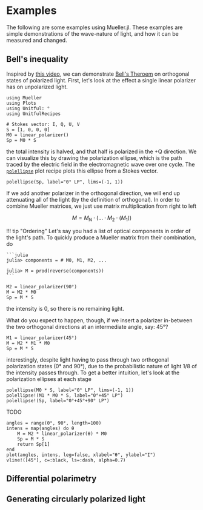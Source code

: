 # Examples

The following are some examples using Mueller.jl. These examples are simple demonstrations of the wave-nature of light, and how it can be measured and changed.

## Bell's inequality

Inspired by [this video](https://www.youtube.com/watch?v=zcqZHYo7ONs), we can demonstrate [Bell's Theroem](https://en.wikipedia.org/wiki/Bell%27s_theorem) on orthogonal states of polarized light. First, let's look at the effect a single linear polarizer has on unpolarized light.

```@example bell
using Mueller
using Plots
using Unitful: °
using UnitfulRecipes

# Stokes vector: I, Q, U, V
S = [1, 0, 0, 0]
M0 = linear_polarizer()
Sp = M0 * S
```

the total intensity is halved, and that half is polarized in the +Q direction. We can visualize this by drawing the polarization ellipse, which is the path traced by the electric field in the electromagnetic wave over one cycle. The [`polellipse`](@ref) plot recipe plots this ellipse from a Stokes vector.

```@example bell
polellipse(Sp, label="0° LP", lims=(-1, 1))
```

If we add another polarizer in the orthogonal direction, we will end up attenuating all of the light (by the definition of orthogonal). In order to combine Mueller matrices, we just use matrix multiplication from right to left

```math
M = M_N \cdot \left(\hdots \cdot M_2 \cdot \left(M_1 \right)\right)
```

!!! tip "Ordering"
    Let's say you had a list of optical components in order of the light's path. To quickly produce a Mueller matrix from their combination, do

    ```julia
    julia> components = # M0, M1, M2, ...

    julia> M = prod(reverse(components))
    ```

```@example bell
M2 = linear_polarizer(90°)
M = M2 * M0
Sp = M * S
```

the intensity is 0, so there is no remaining light.

What do you expect to happen, though, if we insert a polarizer in-between the two orthogonal directions at an intermediate angle, say: 45°?

```@example bell
M1 = linear_polarizer(45°)
M = M2 * M1 * M0
Sp = M * S
```

interestingly, despite light having to pass through two orthogonal polarization states (0° and 90°), due to the probabilistic nature of light 1/8 of the intensity passes through. To get a better intuition, let's look at the polarization ellipses at each stage

```@example bell
polellipse(M0 * S, label="0° LP", lims=(-1, 1))
polellipse!(M1 * M0 * S, label="0°+45° LP")
polellipse!(Sp, label="0°+45°+90° LP")
```

TODO

```@example bell
angles = range(0°, 90°, length=100)
intens = map(angles) do θ
    M = M2 * linear_polarizer(θ) * M0
    Sp = M * S
    return Sp[1]
end
plot(angles, intens, leg=false, xlabel="θ", ylabel="I")
vline!([45°], c=:black, ls=:dash, alpha=0.7)
```

## Differential polarimetry

## Generating circularly polarized light

